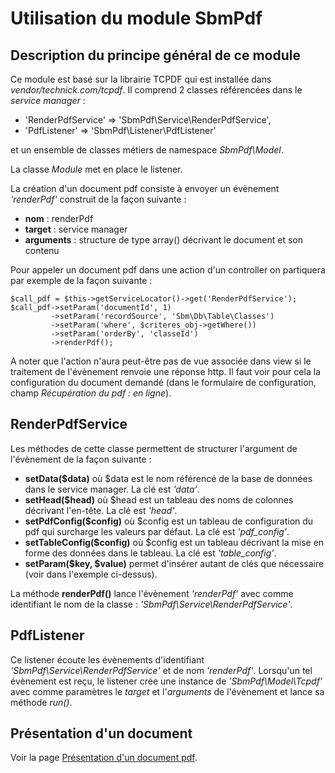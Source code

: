 # Utilisation du module SbmPdf

## Description du principe général de ce module

Ce module est basé sur la librairie TCPDF qui est installée dans _vendor/technick.com/tcpdf_.
Il comprend 2 classes référencées dans le _service manager_ :
* 'RenderPdfService' => 'SbmPdf\Service\RenderPdfService',
* 'PdfListener' => 'SbmPdf\Listener\PdfListener'

et un ensemble de classes métiers de namespace _SbmPdf\Model_.

La classe _Module_ met en place le listener.

La création d'un document pdf consiste à envoyer un évènement _'renderPdf'_ construit de la façon suivante :
* **nom** : renderPdf
* **target** : service manager
* **arguments** : structure de type array() décrivant le document et son contenu

Pour appeler un document pdf dans une action d'un controller on partiquera par exemple de la façon suivante :

    $call_pdf = $this->getServiceLocator()->get('RenderPdfService');
    $call_pdf->setParam('documentId', 1)
             ->setParam('recordSource', 'Sbm\Db\Table\Classes')
             ->setParam('where', $criteres_obj->getWhere())
             ->setParam('orderBy', 'classeId')
             ->renderPdf();
             
A noter que l'action n'aura peut-être pas de vue associée dans view si le traitement de l'évènement renvoie une réponse http. 
Il faut voir pour cela la configuration du document demandé (dans le formulaire de configuration, champ _Récupération du pdf : en ligne_).

## RenderPdfService

Les méthodes de cette classe permettent de structurer l'argument de l'évènement de la façon suivante :
* **setData($data)** où $data est le nom référencé de la base de données dans le service manager. La clé est _'data'_.
* **setHead($head)** où $head est un tableau des noms de colonnes décrivant l'en-tête. La clé est _'head'_.
* **setPdfConfig($config)** où $config est un tableau de configuration du pdf qui surcharge les valeurs par défaut. La clé est _'pdf_config'_.
* **setTableConfig($config)** où $config est un tableau décrivant la mise en forme des données dans le tableau. La clé est _'table_config'_.
* **setParam($key, $value)** permet d'insérer autant de clés que nécessaire (voir dans l'exemple ci-dessus).

La méthode **renderPdf()** lance l'évènement _'renderPdf'_ avec comme identifiant le nom de la classe : _'SbmPdf\Service\RenderPdfService'_.

## PdfListener

Ce listener écoute les évènements d'identifiant _'SbmPdf\Service\RenderPdfService'_ et de nom _'renderPdf'_. Lorsqu'un tel évènement est reçu, le listener crée une instance de _'SbmPdf\Model\Tcpdf'_ avec comme paramètres le _target_ et l'_arguments_ de l'évènement et lance sa méthode _run()_.

## Présentation d'un document
Voir la page [Présentation d'un document pdf](./Presentation_document1.md).